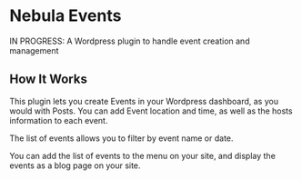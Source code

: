 # Nebula Events
IN PROGRESS: A Wordpress plugin to handle event creation and management

## How It Works
This plugin lets you create Events in your Wordpress dashboard, as you would with Posts. You can add Event location and time, as well as the hosts information to each event.

The list of events allows you to filter by event name or date.

You can add the list of events to the menu on your site, and display the events as a blog page on your site. 
